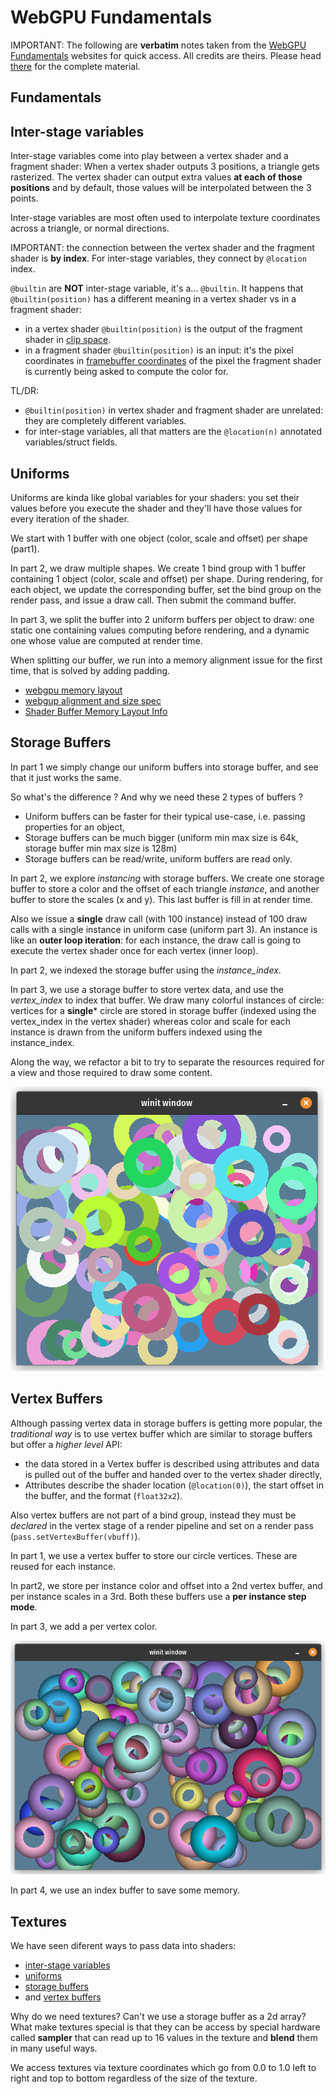 # WebGPU Fundamentals

IMPORTANT: The following are **verbatim** notes taken from the [WebGPU Fundamentals](https://webgpufundamentals.org)
websites for quick access. 
All credits are theirs.
Please head [there](https://webgpufundamentals.org) for the complete material.

## Fundamentals

## Inter-stage variables

Inter-stage variables come into play between a vertex shader and a fragment shader:
When a vertex shader outputs 3 positions, a triangle gets rasterized.
The vertex shader can output extra values **at each of those positions** and
by default, those values will be interpolated between the 3 points.

Inter-stage variables are most often used to interpolate texture coordinates
across a triangle, or normal directions.

IMPORTANT: the connection between the vertex shader and the fragment shader 
is **by index**. For inter-stage variables, they connect by `@location` index.

`@builtin` are **NOT** inter-stage variable, it's a... `@builtin`. 
It happens that `@builtin(position)` has a different meaning in a vertex shader 
vs in a fragment shader:
- in a vertex shader `@builtin(position)` is the output of the fragment shader in
  [clip space](https://www.w3.org/TR/webgpu/#coordinate-systems).
- in a fragment shader `@builtin(position)` is an input: it's the pixel coordinates
  in [framebuffer coordinates](https://www.w3.org/TR/webgpu/#coordinate-systems) 
  of the pixel the fragment shader is currently being asked to compute the color for.

TL/DR: 
- `@builtin(position)` in vertex shader and fragment shader are unrelated: they
are completely different variables.
- for inter-stage variables, all that matters are the `@location(n)` annotated variables/struct fields.

## Uniforms

Uniforms are kinda like global variables for your shaders: you set their values
before you execute the shader and they'll have those values for every iteration of the shader.

We start with 1 buffer with one object (color, scale and offset) per shape (part1).

In part 2, we draw multiple shapes. We create 1 bind group with 1 buffer containing 1 object (color, scale and offset) per shape.
During rendering, for each object, we update the corresponding buffer, set the bind group on the render pass, 
and issue a draw call. Then submit the command buffer.

In part 3, we split the buffer into 2 uniform buffers per object to draw: one static one containing values
computing before rendering, and a dynamic one whose value are computed at render time.

When splitting our buffer, we run into a memory alignment issue for the first time, that is solved 
by adding padding.
- [webgpu memory layout](https://webgpufundamentals.org/webgpu/lessons/webgpu-memory-layout.html)
- [webgup alignment and size spec](https://www.w3.org/TR/WGSL/#alignment-and-size)
- [Shader Buffer Memory Layout Info](https://gist.github.com/teoxoy/936891c16c2a3d1c3c5e7204ac6cd76c)

## Storage Buffers

In part 1 we simply change our uniform buffers into storage buffer, and see that it just works the same.

So what's the difference ? And why we need these 2 types of buffers ?
- Uniform buffers can be faster for their typical use-case, i.e. passing properties for an object,
- Storage buffers can be much bigger (uniform min max size is 64k, storage buffer min max size is 128m)
- Storage buffers can be read/write, uniform buffers are read only.

In part 2, we explore *instancing* with storage buffers.
We create one storage buffer to store a color and the offset of each triangle *instance*, and another buffer
to store the scales (x and y). This last buffer is fill in at render time.

Also we issue a **single** draw call (with 100 instance) instead of 100 draw calls with a single instance in 
uniform case (uniform part 3). An instance is like an **outer loop iteration**: for each instance, the draw call
is going to execute the vertex shader once for each vertex (inner loop).

In part 2, we indexed the storage buffer using the *instance_index*. 

In part 3, we use a storage buffer to store vertex data, and use the *vertex_index* to index that buffer.
We draw many colorful instances of circle: vertices for a **single*** circle are stored in storage buffer
(indexed using the vertex_index in the vertex shader) whereas color and scale for each instance is drawn 
from the uniform buffers indexed using the instance_index.

Along the way, we refactor a bit to try to separate the resources required for a view and those required to draw
some content.

![colorful circles](screenshots/circle_instances.png)

## Vertex Buffers

Although passing vertex data in storage buffers is getting more popular, the *traditional way* is to use 
vertex buffer which are similar to storage buffers but offer a *higher level* API: 
- the data stored in a Vertex buffer is described using attributes and 
  data is pulled out of the buffer and handed over to the vertex shader directly,
- Attributes describe the shader location (`@location(0)`), the start offset in the buffer, and the format (`float32x2`).

Also vertex buffers are not part of a bind group, instead they must be *declared* in the vertex stage of a render pipeline
and set on a render pass (`pass.setVertexBuffer(vbuff)`).

In part 1, we use a vertex buffer to store our circle vertices. These are reused for each instance.

In part2, we store per instance color and offset into a 2nd vertex buffer, and per instance scales in a 3rd. 
Both these buffers use a **per instance step mode**.

In part 3, we add a per vertex color.

![shaded_colorful_circles](screenshots/vertex_buffer_part3.png)

In part 4, we use an index buffer to save some memory.

## Textures

We have seen diferent ways to pass data into shaders: 
- [inter-stage variables](#inter-stage-variables)
- [uniforms](#uniforms)
- [storage buffers](#storage-buffers)
- and [vertex buffers](#vertex-buffers)

Why do we need textures? Can't we use a storage buffer as a 2d array?
What make textures special is that they can be access by special hardware called **sampler** 
that can read up to 16 values in the texture and **blend** them in many useful ways.

We access textures via texture coordinates which go from 0.0 to 1.0 left to right and top to bottom
regardless of the size of the texture.